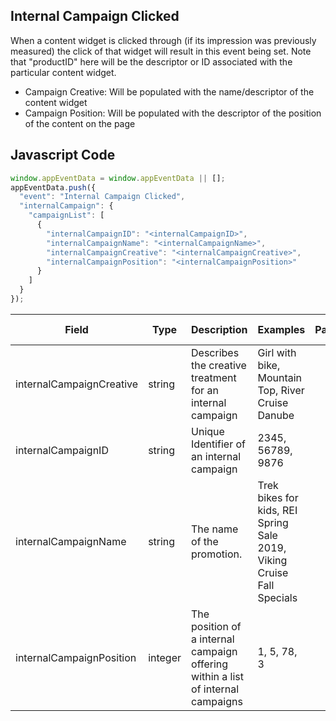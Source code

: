 ## Internal Campaign Clicked

When a content widget is clicked through (if its impression was previously measured) the click of that widget will result in this event being set. Note that "productID" here will be the descriptor or ID associated with the particular content widget.

- Campaign Creative: Will be populated with the name/descriptor of the content widget
- Campaign Position: Will be populated with the descriptor of the position of the content on the page

## Javascript Code
```js
window.appEventData = window.appEventData || [];
appEventData.push({
  "event": "Internal Campaign Clicked",
  "internalCampaign": {
    "campaignList": [
      {
        "internalCampaignID": "<internalCampaignID>",
        "internalCampaignName": "<internalCampaignName>",
        "internalCampaignCreative": "<internalCampaignCreative>",
        "internalCampaignPosition": "<internalCampaignPosition>"
      }
    ]
  }
});
```

|Field|Type|Description|Examples|Pattern|Min Length|Max Length|Minimum|Maximum|Multiple Of|
| --- | --- | --- | --- | --- | --- | --- | --- | --- | --- |
|internalCampaignCreative|string|Describes the creative treatment for an internal campaign|Girl with bike, Mountain Top, River Cruise Danube|||||||
|internalCampaignID|string|Unique Identifier of an internal campaign|2345, 56789, 9876|||||||
|internalCampaignName|string|The name of the promotion.|Trek bikes for kids, REI Spring Sale 2019, Viking Cruise Fall Specials|||||||
|internalCampaignPosition|integer|The position of a internal campaign offering within a list of internal campaigns|1, 5, 78, 3||||1|||
